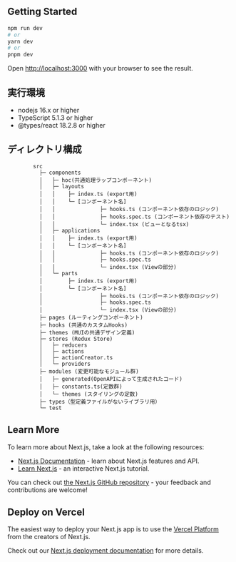 
## Getting Started

```bash
npm run dev
# or
yarn dev
# or
pnpm dev
```

Open [http://localhost:3000](http://localhost:3000) with your browser to see the result.

## 実行環境

- nodejs 16.x or higher
- TypeScript 5.1.3 or higher
- @types/react 18.2.8 or higher

## ディレクトリ構成

```
        src
          ├─ components
          │   ├─ hoc(共通処理ラップコンポーネント)
          │   ├─ layouts
          │   │    ├─ index.ts (export用)
          │   │    └─ [コンポーネント名]
          │   │              ├─ hooks.ts (コンポーネント依存のロジック)
          │   │              ├─ hooks.spec.ts (コンポーネント依存のテスト)
          │   │              └─ index.tsx (ビューとなるtsx)
          │   ├─ applications
          │   │    ├─ index.ts (export用)
          │   │    └─ [コンポーネント名]
          │   │              ├─ hooks.ts (コンポーネント依存のロジック)
          │   │              ├─ hooks.spec.ts
          │   │              └─ index.tsx (Viewの部分)
          │   └─ parts
          │        ├─ index.ts (export用)
          │        └─ [コンポーネント名]
          │                  ├─ hooks.ts (コンポーネント依存のロジック)
          │                  ├─ hooks.spec.ts
          │                  └─ index.tsx (Viewの部分)
          ├─ pages (ルーティングコンポーネント)
          ├─ hooks (共通のカスタムHooks)
          ├─ themes (MUIの共通デザイン定義)
          ├─ stores (Redux Store)
          │   ├─ reducers
          │   ├─ actions
          │   ├─ actionCreator.ts
          │   └─ providers
          ├─ modules (変更可能なモジュール群)
          │   ├─ generated(OpenAPIによって生成されたコード)
          │   ├─ constants.ts(定数群)
          │   └─ themes (スタイリングの定数)
          ├─ types（型定義ファイルがないライブラリ用）
          └─ test
```


## Learn More

To learn more about Next.js, take a look at the following resources:

- [Next.js Documentation](https://nextjs.org/docs) - learn about Next.js features and API.
- [Learn Next.js](https://nextjs.org/learn) - an interactive Next.js tutorial.

You can check out [the Next.js GitHub repository](https://github.com/vercel/next.js/) - your feedback and contributions are welcome!

## Deploy on Vercel

The easiest way to deploy your Next.js app is to use the [Vercel Platform](https://vercel.com/new?utm_medium=default-template&filter=next.js&utm_source=create-next-app&utm_campaign=create-next-app-readme) from the creators of Next.js.

Check out our [Next.js deployment documentation](https://nextjs.org/docs/deployment) for more details.
